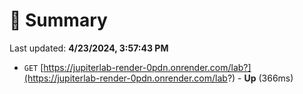 # 📖 Summary
Last updated: **4/23/2024, 3:57:43 PM**

- `GET` [https://jupiterlab-render-0pdn.onrender.com/lab?](https://jupiterlab-render-0pdn.onrender.com/lab?) - **Up** (366ms)
